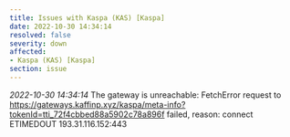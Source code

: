 ```yaml
---
title: Issues with Kaspa (KAS) [Kaspa]
date: 2022-10-30 14:34:14
resolved: false
severity: down
affected:
- Kaspa (KAS) [Kaspa]
section: issue
---
```


*2022-10-30 14:34:14* The gateway is unreachable: FetchError request to https://gateways.kaffinp.xyz/kaspa/meta-info?tokenId=tti_72f4cbbed88a5902c78a896f failed, reason: connect ETIMEDOUT 193.31.116.152:443